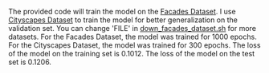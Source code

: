 The provided code will train the model on the [Facades Dataset](https://cmp.felk.cvut.cz/~tylecr1/facade/). I use [Cityscapes Dataset](https://cmp.felk.cvut.cz/~tylecr1/cityscapes/) to train the model for better generalization on the validation set. You can change 'FILE' in [down_facades_dataset.sh](download_facades_dataset.sh) for more datasets.
For the Facades Dataset, the model was trained for 1000 epochs.
For the Cityscapes Dataset, the model was trained for 300 epochs. The loss of the model on the training set is 0.1012. The loss of the model on the test set is 0.1206.
